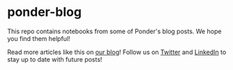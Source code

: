 # ponder-blog

This repo contains notebooks from some of Ponder's blog posts. We hope you find them helpful!

Read more articles like this on [our blog](https://ponder.io/blog/)! Follow us on [Twitter](https://twitter.com/intent/follow?screen_name=ponderdata) and [LinkedIn](https://www.linkedin.com/company/ponderdata/) to stay up to date with future posts!

